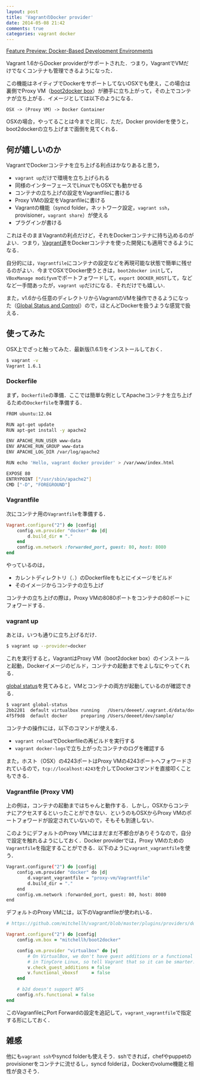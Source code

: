 ```yaml
---
layout: post
title: 'VagrantのDocker provider'
date: 2014-05-08 21:42
comments: true
categories: vagrant docker
---
```


[Feature Preview: Docker-Based Development Environments](http://www.vagrantup.com/blog/feature-preview-vagrant-1-6-docker-dev-environments.html)

Vagrant 1.6からDocker providerがサポートされた．つまり，VagrantでVMだけでなくコンテナも管理できるようになった．

この機能はネイティブでDockerをサポートしてないOSXでも使え，この場合は裏側でProxy VM（[boot2docker box](https://vagrantcloud.com/mitchellh/boot2docker)）が勝手に立ち上がって，その上でコンテナが立ち上がる．イメージとしては以下のようになる．

```
OSX -> (Proxy VM) -> Docker Container
```

OSXの場合，やってることは今までと同じ．ただ，Docker providerを使うと，boot2dockerの立ち上げまで面倒を見てくれる．

## 何が嬉しいのか

VagrantでDockerコンテナを立ち上げる利点はかなりあると思う，

- `vagrant up`だけで環境を立ち上げられる
- 同様のインターフェースでLinuxでもOSXでも動かせる
- コンテナの立ち上げの設定をVagrantfileに書ける
- Proxy VMの設定をVagranfileに書ける
- Vagrantの機能（syncd folder，ネットワーク設定，`vagrant ssh`，provisioner，`vagrant share`）が使える
- プラグインが書ける


これはそのままVagrantの利点だけど，それをDockerコンテナに持ち込めるのがよい．つまり，[Vagrant道](http://mitchellh.com/the-tao-of-vagrant)をDockerコンテナを使った開発にも適用できるようになる．

自分的には，`Vagrantfile`にコンテナの設定などを再現可能な状態で簡単に残せるのがよい．今までOSXでDocker使うときは，`boot2docker init`して，`VBoxManage modifyvm`でポートフォワードして，`export DOCKER_HOST`して，などなど一手間あったが，`vagrant up`だけになる．それだけでも嬉しい．

また，v1.6から任意のディレクトリからVagrantのVMを操作できるようになった（[Global Status and Control](http://www.vagrantup.com/blog/feature-preview-vagrant-1-6-global-status.html)）ので，ほとんどDockerを扱うような感覚で扱える．

## 使ってみた

OSX上でざっと触ってみた．最新版(1.6.1)をインストールしておく．

```bash
$ vagrant -v
Vagrant 1.6.1
```

### Dockerfile

まず，`Dockerfile`の準備．ここでは簡単な例としてApacheコンテナを立ち上げるための`Dockerfile`を準備する．

```bash
FROM ubuntu:12.04

RUN apt-get update
RUN apt-get install -y apache2

ENV APACHE_RUN_USER www-data
ENV APACHE_RUN_GROUP www-data
ENV APACHE_LOG_DIR /var/log/apache2

RUN echo 'Hello, vagrant docker provider' > /var/www/index.html

EXPOSE 80
ENTRYPOINT ["/usr/sbin/apache2"]
CMD ["-D", "FOREGROUND"]
```

### Vagrantfile

次にコンテナ用の`Vagrantfile`を準備する．

```ruby
Vagrant.configure("2") do |config|
    config.vm.provider "docker" do |d|
        d.build_dir = "."
    end
    config.vm.network :forwarded_port, guest: 80, host: 8080
end          
```

やっているのは，

- カレントディレクトリ（`.`）のDockerfileをもとにイメージをビルド
- そのイメージからコンテナの立ち上げ

コンテナの立ち上げの際は，Proxy VMの8080ポートをコンテナの80ポートにフォワードする．

### vagrant up

あとは，いつも通りに立ち上げるだけ．

```bash
$ vagrant up --provider=docker
```

これを実行すると，VagrantはProxy VM（boot2docker box）のインストールと起動，Dockerイメージのビルド，コンテナの起動までをよしなにやってくれる．

[global status](http://www.vagrantup.com/blog/feature-preview-vagrant-1-6-global-status.html)を見てみると，VMとコンテナの両方が起動しているのが確認できる．

```bash
$ vagrant global-status
2bb2281  default virtualbox running   /Users/deeeet/.vagrant.d/data/docker-host
4f5f9d8  default docker     preparing /Users/deeeet/dev/sample/
```

コンテナの操作には，以下のコマンドが使える．

- `vagrant reload`でDockerfileの再ビルドを実行する
- `vagrant docker-logs`で立ち上がったコンテナのログを確認する

また，ホスト（OSX）の4243ポートはProxy VMの4243ポートへフォワードされているので，`tcp://localhost:4243`を介してDockerコマンドを直接叩くこともできる．

### Vagrantfile (Proxy VM)

上の例は，コンテナの起動まではちゃんと動作する．しかし，OSXからコンテナにアクセスするといったことができない．というのもOSXからProxy VMのポートフォワードが設定されていないので，そもそも到達しない．

このようにデフォルトのProxy VMにはまだまだ不都合がありそうなので，自分で設定を触れるようにしておく．Docker providerでは，Proxy VMのための`Vagrantfile`を指定することができる．以下のように`vagrant_vagrantfile`を使う．

```bash
Vagrant.configure("2") do |config|
    config.vm.provider "docker" do |d|
        d.vagrant_vagrantfile = "proxy-vm/Vagrantfile"
        d.build_dir = "."
    end
    config.vm.network :forwarded_port, guest: 80, host: 8080
end
```

デフォルトのProxy VMには，以下のVagrantfileが使われいる．

```ruby
# https://github.com/mitchellh/vagrant/blob/master/plugins/providers/docker/hostmachine/Vagrantfile

Vagrant.configure("2") do |config|
    config.vm.box = "mitchellh/boot2docker"

    config.vm.provider "virtualbox" do |v|
        # On VirtualBox, we don't have guest additions or a functional vboxsf
        # in TinyCore Linux, so tell Vagrant that so it can be smarter.
        v.check_guest_additions = false
        v.functional_vboxsf     = false
    end

    # b2d doesn't support NFS
    config.nfs.functional = false
end
```

このVagranfileにPort Forwardの設定を追記して，`vagrant_vagrantfile`で指定する形にしておく．

## 雑感

他にも`vagrant ssh`やsyncd folderも使えそう．sshできれば，chefやpuppetのprovisionerをコンテナに流せるし，syncd folderは，Dockerのvolume機能と相性が良さそう．






